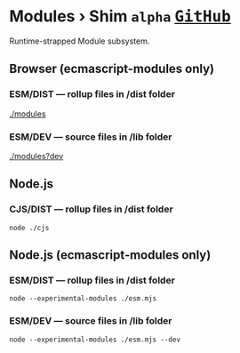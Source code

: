 # Modules › Shim `alpha` [<kbd>GitHub</kbd>](https://github.com/SMotaal/experimental-modules-shim)

Runtime-strapped Module subsystem.

## Browser (ecmascript-modules only)

### ESM/DIST — rollup files in /dist folder

[./modules](./modules.html)

### ESM/DEV — source files in /lib folder

[./modules?dev](./modules.html?dev)

## Node.js

### CJS/DIST — rollup files in /dist folder

```
node ./cjs
```

## Node.js (ecmascript-modules only)

### ESM/DIST — rollup files in /dist folder

```
node --experimental-modules ./esm.mjs
```

### ESM/DEV — source files in /lib folder

```
node --experimental-modules ./esm.mjs --dev
```
